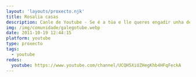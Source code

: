 ```yaml
---
layout: 'layouts/proxecto.njk'
title: Rosalia casas
description: Canle de Youtube - Se é a túa e lle queres engadir unha descripción e etiquetas, ponte en contacto con nós.
img: /img/comunidade/galegotube.webp
date: 2011-10-19 12:44:15
platform: youtube
type: proxecto
tags:
  - youtube
redes:
  youtube: https://www.youtube.com/channel/UCQH5XiUZHegKhb4HFqFeckA
---
```


